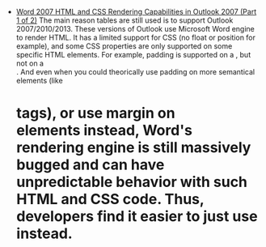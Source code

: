 * [Word 2007 HTML and CSS Rendering Capabilities in Outlook 2007 (Part 1 of 2)](https://docs.microsoft.com/en-us/previous-versions/office/developer/office-2007/aa338201(v=office.12)#Word2007MailHTMLandCSS_Word2007CSSSpecification)
The main reason tables are still used is to support Outlook 2007/2010/2013. These versions of Outlook use Microsoft Word engine to render HTML. It has a limited support for CSS (no float or position for example), and some CSS properties are only supported on some specific HTML elements. For example, padding is supported on a <td>, but not on a <div>. And even when you could theorically use padding on more semantical elements (like <h1> tags), or use margin on <div> elements instead, Word's rendering engine is still massively bugged and can have unpredictable behavior with such HTML and CSS code. Thus, developers find it easier to just use <table> instead.
